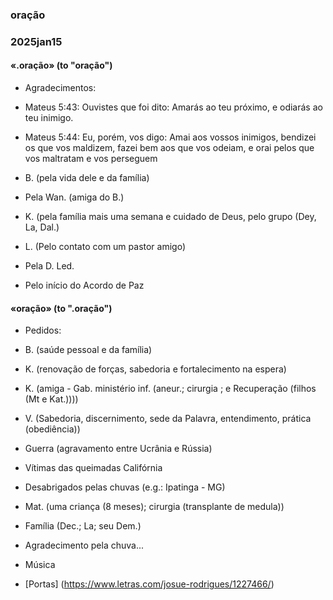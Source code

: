 ### oração
### 2025jan15

#### «.oração»	(to "oração")

- Agradecimentos:

- Mateus 5:43: Ouvistes que foi dito: Amarás ao teu próximo, e odiarás ao teu inimigo.
- Mateus 5:44: Eu, porém, vos digo: Amai aos vossos inimigos, bendizei os que vos maldizem, fazei bem aos que vos odeiam, e orai pelos que vos maltratam e vos perseguem

- B. (pela vida dele e da família)
- Pela Wan. (amiga do B.)
- K. (pela família mais uma semana e cuidado de Deus, pelo grupo (Dey,
  La, Dal.)
- L. (Pelo contato com um pastor amigo)
- Pela D. Led.
- Pelo início do Acordo de Paz

#### «oração»  (to ".oração")

- Pedidos:
- B. (saúde pessoal e da família)
- K. (renovação de forças, sabedoria e fortalecimento na espera)
- K. (amiga - Gab. ministério inf. (aneur.; cirurgia ; e Recuperação
  (filhos (Mt e Kat.))))
- V. (Sabedoria, discernimento, sede da Palavra, entendimento, prática
  (obediência))
- Guerra (agravamento entre Ucrânia e Rússia)
- Vítimas das queimadas Califórnia
- Desabrigados pelas chuvas (e.g.: Ipatinga - MG)
- Mat. (uma criança (8 meses); cirurgia (transplante de medula))
- Família (Dec.; La; seu Dem.)
- Agradecimento pela chuva...

- Música 
- [Portas] (https://www.letras.com/josue-rodrigues/1227466/)
